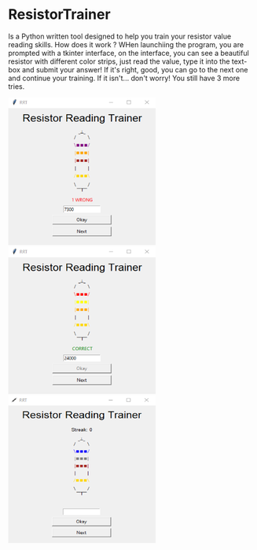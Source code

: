 # ResistorTrainer
Is a Python written tool designed to help you train your resistor value reading skills.
How does it work ?
WHen launchiing the program, you are prompted with a tkinter interface, on the interface, you can see a beautiful resistor with different color strips, just read the value, type it into the text-box and submit your answer! If it's right, good, you can go to the next one and continue your training. If it isn't... don't worry! You still have 3 more tries.

<img src="https://github.com/SilentHealer584/ResistorTrainer/blob/main/example/image.png" width="300" height="300">
<img src="https://github.com/SilentHealer584/ResistorTrainer/blob/main/example/image1.png" width="300" height="300">
<img src="https://github.com/SilentHealer584/ResistorTrainer/blob/main/example/image2.png" width="300" height="300">
